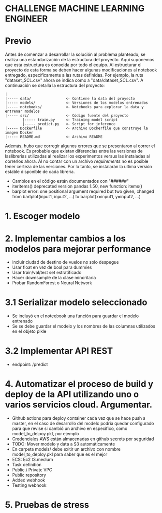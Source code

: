 # CHALLENGE MACHINE LEARNING ENGINEER

# Previo
Antes de comenzar a desarrollar la solución al problema planteado, se realiza una estandarización de la estructura del proyecto. Aquí suponemos que esta estructura es conocida por todo el equipo. Al estructurar el proyecto de esta forma se deben hacer algunas modificaciones al notebook entregado, específicamente a las rutas definidas. Por ejemplo, la ruta "dataset_SCL.csv" ahora se indica como a "data/dataset_SCL.csv". A continuación se detalla la estructura del proyecto:

    |
    |----- data/                <- Contiene la data del proyecto 
    |----- models/              <- Versiones de los modelos entrenados
    |----- notebooks/           <- Notebooks para explorar la data y entrenar modelos
    |----- src/                 <- Código fuente del proyecto
            |----- train.py     <- Training model script
            |----- predict.py   <- Script for inference
    |----- Dockerfile           <- Archivo Dockerfile que construye la imagen Docker
    |----- README.md            <- Archivo README

Además, hubo que corregir algunos errores que se presentaron al correr el notebook. Es probable que existan diferencias entre las versiones de laslibrerías utilizadas al realizar los experimentos versus las instaladas al correrlos ahora. Al no contar con un archivo _requirements_ no es posible tener certeza de las versiones. Por lo tanto, se instalarán la ultima versión estable disponible de cada librería.

- Cambios en el código están documentados con "######" 
- iteritems() deprecated version pandas 1.50, new function: items()
- barplot error: one positional argument required but two given, changed from bartplot(input1, input2, ...) to barplot(x=input1, y=input2, ...)

# 1. Escoger modelo 
# 2. Implementar cambios a los modelos para mejorar performance
- Incluir ciudad de destino de vuelos no solo despegue
- Usar float en vez de bool para dummies
- Usar train/val/test set estratificado
- Hacer downsample de la clase minoritaria
- Probar RandomForest o Neural Network
# 3.1 Serializar modelo seleccionado
- Se incluyó en el noteebook una función para guardar el modelo entrenado
- Se se debe guardar el modelo y los nombres de las columnas utilizados en el objeto pikle
# 3.2 Implementar API REST


- endpoint: /predict



# 4. Automatizar el proceso de build y deploy de la API utilizando uno o varios servicios cloud. Argumentar.

- Github actions para deploy container cada vez que se hace push a master, en el caso de desarrollo del modelo
podría quedar configurado para que revise si cambió un archivo en específico, como model_to_delpoy.pkl, por ejemplo
- Credenciales AWS están almacenadas en github secrets por seguridad
- TODO: Mover modelo y data a S3 automáticamente
- En carpeta models/ debe exitir un archivo con nombre model_to_deploy.pkl para saber que es el mejor
- ECS: Ec2 t3.medium
- Task definition
- Public / Private VPC
- Public repository
- Added webhook
- Testing webhook

# 5. Pruebas de stress